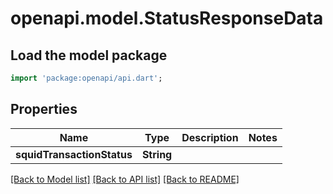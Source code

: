 # openapi.model.StatusResponseData

## Load the model package
```dart
import 'package:openapi/api.dart';
```

## Properties
Name | Type | Description | Notes
------------ | ------------- | ------------- | -------------
**squidTransactionStatus** | **String** |  | 

[[Back to Model list]](../README.md#documentation-for-models) [[Back to API list]](../README.md#documentation-for-api-endpoints) [[Back to README]](../README.md)


